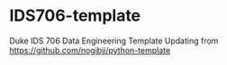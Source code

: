 # IDS706-template
Duke IDS 706 Data Engineering Template
Updating from https://github.com/nogibjj/python-template
